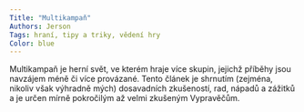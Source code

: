 ```yaml
---
Title: "Multikampaň"
Authors: Jerson
Tags: hraní, tipy a triky, vědení hry
Color: blue
---
```

Multikampaň je herní svět, ve kterém hraje více
skupin, jejichž příběhy jsou navzájem méně či
více provázané. Tento článek je shrnutím (zejména,
nikoliv však výhradně mých) dosavadních
zkušeností, rad, nápadů a zážitků a je určen mírně
pokročilým až velmi zkušeným Vypravěčům.
